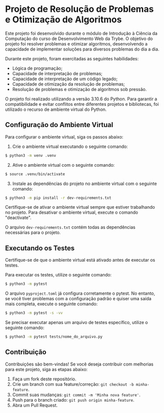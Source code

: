 # Projeto de Resolução de Problemas e Otimização de Algoritmos

Este projeto foi desenvolvido durante o módulo de Introdução à Ciência da Computação do curso de Desenvolvimento Web da Trybe. O objetivo do projeto foi resolver problemas e otimizar algoritmos, desenvolvendo a capacidade de implementar soluções para diversos problemas do dia a dia.

Durante este projeto, foram exercitadas as seguintes habilidades:

- Lógica de programação;
- Capacidade de interpretação de problemas;
- Capacidade de interpretação de um código legado;
- Capacidade de otimização da resolução de problemas;
- Resolução de problemas e otimização de algoritmos sob pressão.

O projeto foi realizado utilizando a versão 3.10.6 do Python. Para garantir a compatibilidade e evitar conflitos entre diferentes projetos e bibliotecas, foi utilizado o recurso de ambiente virtual do Python.

## Configuração do Ambiente Virtual

Para configurar o ambiente virtual, siga os passos abaixo:

1. Crie o ambiente virtual executando o seguinte comando:

```bash
$ python3 -m venv .venv
```

2. Ative o ambiente virtual com o seguinte comando:

```bash
$ source .venv/bin/activate
```

3. Instale as dependências do projeto no ambiente virtual com o seguinte comando:

```bash
$ python3 -m pip install -r dev-requirements.txt
```

Certifique-se de ativar o ambiente virtual sempre que estiver trabalhando no projeto. Para desativar o ambiente virtual, execute o comando "deactivate".

O arquivo `dev-requirements.txt` contém todas as dependências necessárias para o projeto.

## Executando os Testes

Certifique-se de que o ambiente virtual está ativado antes de executar os testes.

Para executar os testes, utilize o seguinte comando:

```bash
$ python3 -m pytest
```

O arquivo `pyproject.toml` já configura corretamente o pytest. No entanto, se você tiver problemas com a configuração padrão e quiser uma saída mais completa, execute o seguinte comando:

```bash
$ python3 -m pytest -s -vv
```

Se precisar executar apenas um arquivo de testes específico, utilize o seguinte comando:

```bash
$ python3 -m pytest tests/nome_do_arquivo.py
```

## Contribuição

Contribuições são bem-vindas! Se você deseja contribuir com melhorias para este projeto, siga as etapas abaixo:

1. Faça um fork deste repositório.
2. Crie um branch com sua feature/correção: `git checkout -b minha-feature`.
3. Commit suas mudanças: `git commit -m 'Minha nova feature'`.
4. Push para o branch criado: `git push origin minha-feature`.
5. Abra um Pull Request.
